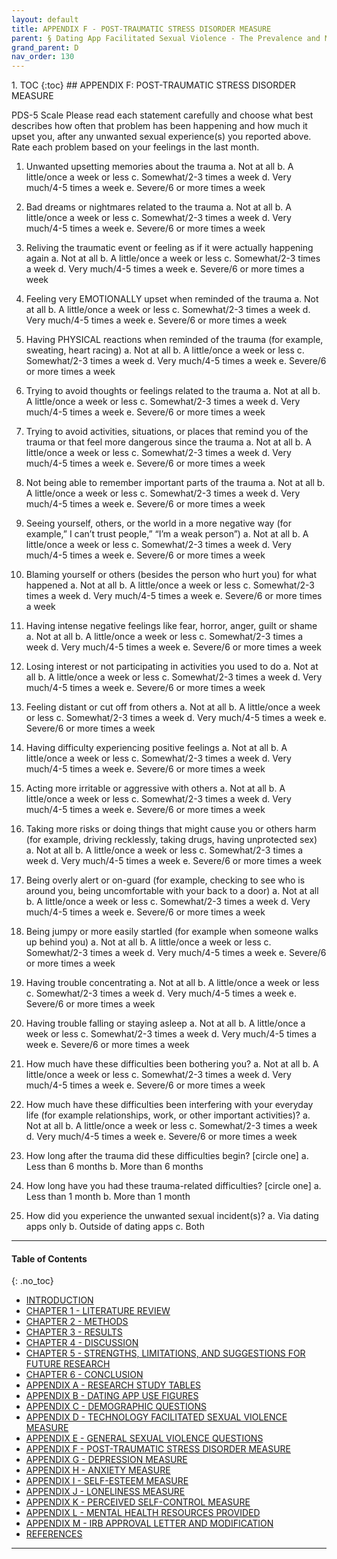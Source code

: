 ```yaml
---
layout: default
title: APPENDIX F - POST-TRAUMATIC STRESS DISORDER MEASURE        
parent: § Dating App Facilitated Sexual Violence - The Prevalence and Mental Health Effects  
grand_parent: D 
nav_order: 130 
---
```

<style>
.dont-break-out {
  /* These are technically the same, but use both */
  overflow-wrap: break-word;
  word-wrap: break-word;

     -ms-word-break: break-all;
  /* This is the dangerous one in WebKit, as it breaks things wherever */
  word-break: break-all;
  /* Instead use this non-standard one: */
  word-break: break-word;
}

.youtube-container {
    position: relative;
    width: 100%;
    height: 0;
    padding-bottom: 56.25%;
}
.youtube-video {
    position: absolute;
    top: 0;
    left: 0;
    width: 100%;
    height: 100%;
}

</style>

<div class="dont-break-out" markdown="1">
1. TOC
{:toc}
## APPENDIX F: POST-TRAUMATIC STRESS DISORDER MEASURE

PDS-5 Scale
Please read each statement carefully and choose what best describes how often that problem has been happening and how much it upset you, after any unwanted sexual experience(s) you reported above. Rate each problem based on your feelings in the last month.

1. Unwanted upsetting memories about the trauma
a. Not at all
    b. A little/once a week or less
    c. Somewhat/2-3 times a week
    d. Very much/4-5 times a week
    e. Severe/6 or more times a week

2. Bad dreams or nightmares related to the trauma
    a. Not at all
    b. A little/once a week or less
    c. Somewhat/2-3 times a week
    d. Very much/4-5 times a week
    e. Severe/6 or more times a week

3. Reliving the traumatic event or feeling as if it were actually happening again
    a. Not at all
    b. A little/once a week or less
    c. Somewhat/2-3 times a week
    d. Very much/4-5 times a week
    e. Severe/6 or more times a week

4. Feeling very EMOTIONALLY upset when reminded of the trauma
    a. Not at all
    b. A little/once a week or less
    c. Somewhat/2-3 times a week
    d. Very much/4-5 times a week
    e. Severe/6 or more times a week

5. Having PHYSICAL reactions when reminded of the trauma (for example, sweating, heart racing)
    a. Not at all
    b. A little/once a week or less
    c. Somewhat/2-3 times a week
    d. Very much/4-5 times a week
    e. Severe/6 or more times a week

6. Trying to avoid thoughts or feelings related to the trauma
    a. Not at all
    b. A little/once a week or less
    c. Somewhat/2-3 times a week
    d. Very much/4-5 times a week
    e. Severe/6 or more times a week

7. Trying to avoid activities, situations, or places that remind you of the trauma or that feel
more dangerous since the trauma
    a. Not at all
    b. A little/once a week or less
    c. Somewhat/2-3 times a week
    d. Very much/4-5 times a week
    e. Severe/6 or more times a week

8. Not being able to remember important parts of the trauma
    a. Not at all
    b. A little/once a week or less
    c. Somewhat/2-3 times a week
    d. Very much/4-5 times a week
    e. Severe/6 or more times a week

9. Seeing yourself, others, or the world in a more negative way (for example,” I can’t trust people,” “I’m a weak person”)
    a. Not at all
    b. A little/once a week or less
    c. Somewhat/2-3 times a week
    d. Very much/4-5 times a week
    e. Severe/6 or more times a week

10. Blaming yourself or others (besides the person who hurt you) for what happened
    a. Not at all
    b. A little/once a week or less
    c. Somewhat/2-3 times a week
    d. Very much/4-5 times a week
    e. Severe/6 or more times a week

11. Having intense negative feelings like fear, horror, anger, guilt or shame
    a. Not at all
    b. A little/once a week or less
    c. Somewhat/2-3 times a week
    d. Very much/4-5 times a week
    e. Severe/6 or more times a week

12. Losing interest or not participating in activities you used to do
    a. Not at all
    b. A little/once a week or less
    c. Somewhat/2-3 times a week
    d. Very much/4-5 times a week
    e. Severe/6 or more times a week

13. Feeling distant or cut off from others
    a. Not at all
    b. A little/once a week or less
    c. Somewhat/2-3 times a week
    d. Very much/4-5 times a week
    e. Severe/6 or more times a week

14. Having difficulty experiencing positive feelings
    a. Not at all
    b. A little/once a week or less
    c. Somewhat/2-3 times a week
    d. Very much/4-5 times a week
    e. Severe/6 or more times a week

15. Acting more irritable or aggressive with others
    a. Not at all
    b. A little/once a week or less
    c. Somewhat/2-3 times a week
    d. Very much/4-5 times a week
    e. Severe/6 or more times a week

16. Taking more risks or doing things that might cause you or others harm (for example, driving recklessly, taking drugs, having unprotected sex)
    a. Not at all
    b. A little/once a week or less
    c. Somewhat/2-3 times a week
    d. Very much/4-5 times a week
    e. Severe/6 or more times a week

17. Being overly alert or on-guard (for example, checking to see who is around you, being uncomfortable with your back to a door)
    a. Not at all
    b. A little/once a week or less
    c. Somewhat/2-3 times a week
    d. Very much/4-5 times a week
    e. Severe/6 or more times a week

18. Being jumpy or more easily startled (for example when someone walks up behind you)
    a. Not at all
    b. A little/once a week or less
    c. Somewhat/2-3 times a week
    d. Very much/4-5 times a week
    e. Severe/6 or more times a week

19. Having trouble concentrating
    a. Not at all
    b. A little/once a week or less
    c. Somewhat/2-3 times a week
    d. Very much/4-5 times a week
    e. Severe/6 or more times a week

20. Having trouble falling or staying asleep
    a. Not at all
    b. A little/once a week or less
    c. Somewhat/2-3 times a week
    d. Very much/4-5 times a week
    e. Severe/6 or more times a week

21. How much have these difficulties been bothering you?
    a. Not at all
    b. A little/once a week or less
    c. Somewhat/2-3 times a week
    d. Very much/4-5 times a week
    e. Severe/6 or more times a week

22. How much have these difficulties been interfering with your everyday life (for example relationships, work, or other important activities)?
    a. Not at all
    b. A little/once a week or less
    c. Somewhat/2-3 times a week
    d. Very much/4-5 times a week
    e. Severe/6 or more times a week

23. How long after the trauma did these difficulties begin? [circle one]
    a. Less than 6 months
    b. More than 6 months

24. How long have you had these trauma-related difficulties? [circle one]
    a. Less than 1 month
    b. More than 1 month

25. How did you experience the unwanted sexual incident(s)?
    a. Via dating apps only
    b. Outside of dating apps
    c. Both 

***

#### Table of Contents
{: .no_toc}

<ul><li> <a href="/docs/D/dating-app-facilitated-sexual-violence-the-prevalence-and-mental-health-effects-1/">INTRODUCTION</a></li><li> <a href="/docs/D/dating-app-facilitated-sexual-violence-the-prevalence-and-mental-health-effects-2/">CHAPTER 1 - LITERATURE REVIEW</a></li><li> <a href="/docs/D/dating-app-facilitated-sexual-violence-the-prevalence-and-mental-health-effects-3/">CHAPTER 2 - METHODS</a></li><li> <a href="/docs/D/dating-app-facilitated-sexual-violence-the-prevalence-and-mental-health-effects-4/">CHAPTER 3 - RESULTS</a></li><li> <a href="/docs/D/dating-app-facilitated-sexual-violence-the-prevalence-and-mental-health-effects-5/">CHAPTER 4 - DISCUSSION</a></li><li> <a href="/docs/D/dating-app-facilitated-sexual-violence-the-prevalence-and-mental-health-effects-6/">CHAPTER 5 - STRENGTHS, LIMITATIONS, AND SUGGESTIONS FOR FUTURE RESEARCH</a></li><li> <a href="/docs/D/dating-app-facilitated-sexual-violence-the-prevalence-and-mental-health-effects-7/">CHAPTER 6 - CONCLUSION</a></li><li> <a href="/docs/D/dating-app-facilitated-sexual-violence-the-prevalence-and-mental-health-effects-8/">APPENDIX A - RESEARCH STUDY TABLES</a></li><li> <a href="/docs/D/dating-app-facilitated-sexual-violence-the-prevalence-and-mental-health-effects-9/">APPENDIX B - DATING APP USE FIGURES</a></li><li> <a href="/docs/D/dating-app-facilitated-sexual-violence-the-prevalence-and-mental-health-effects-10/">APPENDIX C - DEMOGRAPHIC QUESTIONS</a></li><li> <a href="/docs/D/dating-app-facilitated-sexual-violence-the-prevalence-and-mental-health-effects-11/">APPENDIX D - TECHNOLOGY FACILITATED SEXUAL VIOLENCE MEASURE</a></li><li> <a href="/docs/D/dating-app-facilitated-sexual-violence-the-prevalence-and-mental-health-effects-12/">APPENDIX E - GENERAL SEXUAL VIOLENCE QUESTIONS</a></li><li> <a href="/docs/D/dating-app-facilitated-sexual-violence-the-prevalence-and-mental-health-effects-13/">APPENDIX F - POST-TRAUMATIC STRESS DISORDER MEASURE</a></li><li> <a href="/docs/D/dating-app-facilitated-sexual-violence-the-prevalence-and-mental-health-effects-14/">APPENDIX G - DEPRESSION MEASURE</a></li><li> <a href="/docs/D/dating-app-facilitated-sexual-violence-the-prevalence-and-mental-health-effects-15/">APPENDIX H - ANXIETY MEASURE</a></li><li> <a href="/docs/D/dating-app-facilitated-sexual-violence-the-prevalence-and-mental-health-effects-16/">APPENDIX I - SELF-ESTEEM MEASURE</a></li><li> <a href="/docs/D/dating-app-facilitated-sexual-violence-the-prevalence-and-mental-health-effects-17/">APPENDIX J - LONELINESS MEASURE</a></li><li> <a href="/docs/D/dating-app-facilitated-sexual-violence-the-prevalence-and-mental-health-effects-18/">APPENDIX K - PERCEIVED SELF-CONTROL MEASURE</a></li><li> <a href="/docs/D/dating-app-facilitated-sexual-violence-the-prevalence-and-mental-health-effects-19/">APPENDIX L - MENTAL HEALTH RESOURCES PROVIDED</a></li><li> <a href="/docs/D/dating-app-facilitated-sexual-violence-the-prevalence-and-mental-health-effects-20/">APPENDIX M - IRB APPROVAL LETTER AND MODIFICATION</a></li><li> <a href="/docs/D/dating-app-facilitated-sexual-violence-the-prevalence-and-mental-health-effects-21/">REFERENCES</a></li></ul>

***

</div>
